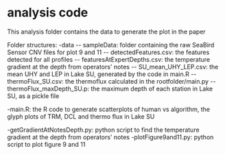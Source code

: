 # analysis code

This analysis folder contains the data to generate the plot in the paper

Folder structures:
-data
	-- sampleData: folder containing the raw SeaBird Sensor CNV files for plot 9 and 11
	-- detectedFeatures.csv: the features detected for all profiles
	-- featuresAtExpertDepths.csv: the temperature gradient at the depth from operators' notes 
	-- SU_mean_UHY_LEP.csv: the mean UHY and LEP in Lake SU, generated by the code in main.R
	-- thermoFlux_SU.csv: the thermoflux calculated in the rootfolder/main.py
	-- thermoFlux_maxDepth_SU.p: the maximum depth of each station in Lake SU, as a pickle file

-main.R: the R code to generate scatterplots of human vs algorithm, the glyph plots of TRM, DCL and thermo flux in Lake SU

-getGradientAtNotesDepth.py: python script to find the temperature gradient at the depth from operators' notes
-plotFigure9and11.py: python script to plot figure 9 and 11
